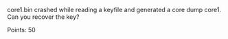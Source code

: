 core1.bin crashed while reading a keyfile and generated a core dump core1. Can you recover the key?

Points: 50

